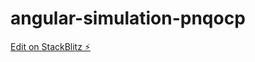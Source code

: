 # angular-simulation-pnqocp

[Edit on StackBlitz ⚡️](https://stackblitz.com/edit/angular-simulation-pnqocp)